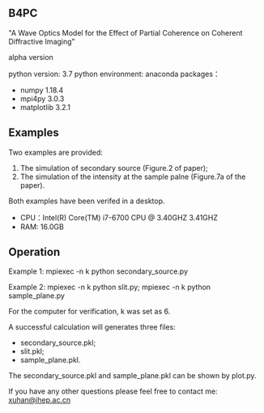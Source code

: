 ## B4PC

"A Wave Optics Model for the Effect of Partial Coherence on Coherent Diffractive Imaging"

alpha version 

python version: 3.7
python environment: anaconda
packages：
* numpy      1.18.4
* mpi4py     3.0.3
* matplotlib 3.2.1
          

## Examples

Two examples are provided:

1. The simulation of secondary source (Figure.2 of paper);
2. The simulation of the intensity at the sample palne (Figure.7a of the paper).

Both examples have been verifed in a desktop.
* CPU：Intel(R) Core(TM) i7-6700 CPU @ 3.40GHZ 3.41GHZ
* RAM: 16.0GB

## Operation

Example 1: mpiexec -n k python secondary_source.py

Example 2: mpiexec -n k python slit.py; 
           mpiexec -n k python sample_plane.py

For the computer for verification, k was set as 6.

A successful calculation will generates three files:
* secondary_source.pkl;
* slit.pkl;
* sample_plane.pkl.

The secondary_source.pkl and sample_plane.pkl can be shown by plot.py.

If you have any other questions please feel free to contact me:
xuhan@ihep.ac.cn

